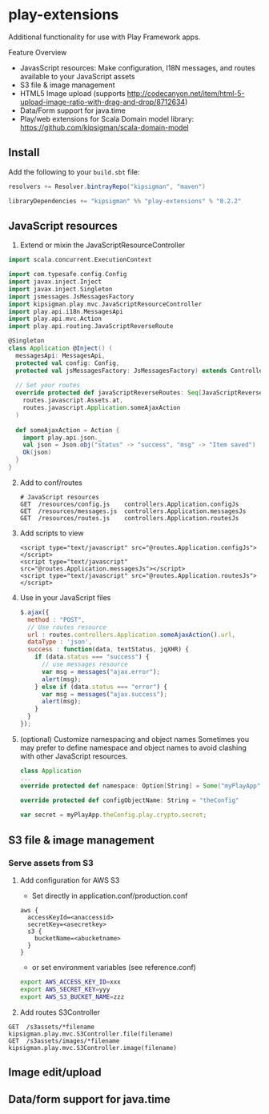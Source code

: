 # play-extensions
Additional functionality for use with Play Framework apps.

Feature Overview
* JavasScript resources: Make configuration, I18N messages, and routes available to your JavaScript assets
* S3 file & image management
* HTML5 Image upload (supports http://codecanyon.net/item/html-5-upload-image-ratio-with-drag-and-drop/8712634)
* Data/Form support for java.time
* Play/web extensions for Scala Domain model library: https://github.com/kipsigman/scala-domain-model

## Install
Add the following to your `build.sbt` file:

```scala
resolvers += Resolver.bintrayRepo("kipsigman", "maven")

libraryDependencies += "kipsigman" %% "play-extensions" % "0.2.2"
```

## JavaScript resources
1. Extend or mixin the JavaScriptResourceController

```scala
import scala.concurrent.ExecutionContext

import com.typesafe.config.Config
import javax.inject.Inject
import javax.inject.Singleton
import jsmessages.JsMessagesFactory
import kipsigman.play.mvc.JavaScriptResourceController
import play.api.i18n.MessagesApi
import play.api.mvc.Action
import play.api.routing.JavaScriptReverseRoute

@Singleton
class Application @Inject() (
  messagesApi: MessagesApi,
  protected val config: Config,
  protected val jsMessagesFactory: JsMessagesFactory) extends Controller with JavascriptResourceController {
  
  // Set your routes
  override protected def javaScriptReverseRoutes: Seq[JavaScriptReverseRoute] = Seq(
    routes.javascript.Assets.at,
    routes.javascript.Application.someAjaxAction    
  )
  
  def someAjaxAction = Action {
    import play.api.json._
    val json = Json.obj("status" -> "success", "msg" -> "Item saved")
    Ok(json)
  }
}
```

2. Add to conf/routes

    ```
    # JavaScript resources
    GET  /resources/config.js    controllers.Application.configJs
    GET  /resources/messages.js  controllers.Application.messagesJs
    GET  /resources/routes.js    controllers.Application.routesJs
    ```
    
3. Add scripts to view

    ```
    <script type="text/javascript" src="@routes.Application.configJs"></script>
    <script type="text/javascript" src="@routes.Application.messagesJs"></script>
    <script type="text/javascript" src="@routes.Application.routesJs"></script>
    ```
    
4. Use in your JavaScript files

    ```javascript
    $.ajax({
      method : "POST",
      // Use routes resource
      url : routes.controllers.Application.someAjaxAction().url,
      dataType : 'json',
      success : function(data, textStatus, jqXHR) {
        if (data.status === "success") {
          // use messages resource
          var msg = messages("ajax.error");
          alert(msg);
        } else if (data.status === "error") {
          var msg = messages("ajax.success");
          alert(msg);
        }
      }
    });
    ```
    
5. (optional) Customize namespacing and object names
Sometimes you may prefer to define namespace and object names to avoid clashing with other JavaScript resources.

    ```scala
    class Application
    ...
    override protected def namespace: Option[String] = Some("myPlayApp")
  
    override protected def configObjectName: String = "theConfig"
    
    ```
    
    ```javascript
    var secret = myPlayApp.theConfig.play.crypto.secret;
    ```

## S3 file & image management

### Serve assets from S3
1. Add configuration for AWS S3
    * Set directly in application.conf/production.conf
  
    ```
    aws {
      accessKeyId=<anaccessid>
      secretKey=<asecretkey>
      s3 {
        bucketName=<abucketname>
      }
    }
    ```
    
    * or set environment variables (see reference.conf)
    
    ```sh
    export AWS_ACCESS_KEY_ID=xxx
    export AWS_SECRET_KEY=yyy
    export AWS_S3_BUCKET_NAME=zzz
    ```

2. Add routes S3Controller

```
GET  /s3assets/*filename         kipsigman.play.mvc.S3Controller.file(filename)
GET  /s3assets/images/*filename  kipsigman.play.mvc.S3Controller.image(filename)
```

## Image edit/upload

## Data/form support for java.time
